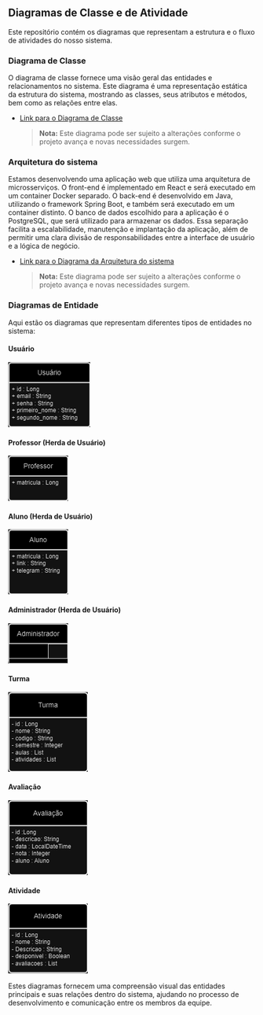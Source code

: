 ## Diagramas de Classe e de Atividade

Este repositório contém os diagramas que representam a estrutura e o fluxo de atividades do nosso sistema.

### Diagrama de Classe

O diagrama de classe fornece uma visão geral das entidades e relacionamentos no sistema. Este diagrama é uma representação estática da estrutura do sistema, mostrando as classes, seus atributos e métodos, bem como as relações entre elas.

- [Link para o Diagrama de Classe](https://drive.google.com/file/d/1vWNx628R4ReCDQqqT5ygoukLAJcE5A9M/view?usp=sharing)

  > **Nota:** Este diagrama pode ser sujeito a alterações conforme o projeto avança e novas necessidades surgem.

### Arquitetura do sistema

Estamos desenvolvendo uma aplicação web que utiliza uma arquitetura de microsserviços. O front-end é implementado em React e será executado em um container Docker separado. O back-end é desenvolvido em Java, utilizando o framework Spring Boot, e também será executado em um container distinto. O banco de dados escolhido para a aplicação é o PostgreSQL, que será utilizado para armazenar os dados. Essa separação facilita a escalabilidade, manutenção e implantação da aplicação, além de permitir uma clara divisão de responsabilidades entre a interface de usuário e a lógica de negócio.

- [Link para o Diagrama da Arquitetura do sistema](https://drive.google.com/file/d/1aA-7tzJ8oJapOLWOq9kWKD3yIyrNa6Ze/view?usp=drive_link)
  
  > **Nota:** Este diagrama pode ser sujeito a alterações conforme o projeto avança e novas necessidades surgem.

### Diagramas de Entidade

Aqui estão os diagramas que representam diferentes tipos de entidades no sistema:

#### Usuário

![Diagrama de Entidade: Usuário](images/usuario.png)

#### Professor (Herda de Usuário)

![Diagrama de Entidade: Professor](images/professor.png)

#### Aluno (Herda de Usuário)

![Diagrama de Entidade: Aluno](images/aluno.png)

#### Administrador (Herda de Usuário)

![Diagrama de Entidade: Administrador](images/administrador.png)

#### Turma

![Diagrama de Entidade: Turma](images/turma.png)

#### Avaliação

![Diagrama de Entidade: Avaliação](images/avaliacao.png)

#### Atividade

![Diagrama de Entidade: Atividade](images/atividade.png)

Estes diagramas fornecem uma compreensão visual das entidades principais e suas relações dentro do sistema, ajudando no processo de desenvolvimento e comunicação entre os membros da equipe.
